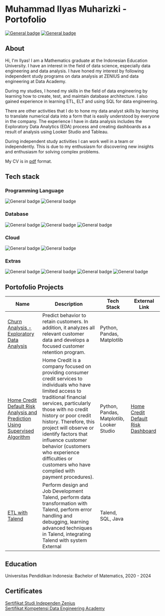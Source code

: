 # **Muhammad Ilyas Muharizki - Portofolio**
[![General badge](https://img.shields.io/badge/LinkedIn-0077B5?style=for-the-badge&logo=linkedin&logoColor=white)](https://www.linkedin.com/in/muhammadilyas72/)
[![General badge](https://img.shields.io/badge/Gmail-D14836?style=for-the-badge&logo=gmail&logoColor=white)](mailto:muhammad.ilyas72.mi@gmail.com)
## **About**

Hi, I'm Ilyas! I am a Mathematics graduate at the Indonesian Education University. I have an interest in the field of data science, especially data engineering and data analysis. I have honed my interest by following independent study programs on data analysis at ZENIUS and data engineering at Data Academy.

During my studies, I honed my skills in the field of data engineering by learning how to create, test, and maintain database architecture. I also gained experience in learning ETL, ELT and using SQL for data engineering.

There are other activities that I do to hone my data analyst skills by learning to translate numerical data into a form that is easily understood by everyone in the company. The experience I have in data analysis includes the Exploratory Data Analytics (EDA) process and creating dashboards as a result of analysis using Looker Studio and Tableau.

During independent study activities I can work well in a team or independently. This is due to my enthusiasm for discovering new insights and enthusiasm for solving complex problems.

My CV is in [pdf](https://drive.google.com/file/d/1FeNsGWDBzY5tbt_Y0mhT_nXVl0J4I-F_/view?usp=sharing) format.

## **Tech stack**
### **Programming Language**
![General badge](https://img.shields.io/badge/Python-14354C?style=for-the-badge&logo=python&logoColor=white)
![General badge](https://img.shields.io/badge/C%2B%2B-00599C?style=for-the-badge&logo=c%2B%2B&logoColor=white)
### **Database**
![General badge](https://img.shields.io/badge/MySQL-00000F?style=for-the-badge&logo=mysql&logoColor=white)
![General badge](https://img.shields.io/badge/PostgreSQL-316192?style=for-the-badge&logo=postgresql&logoColor=white)
![General badge](https://img.shields.io/badge/SQLite-07405E?style=for-the-badge&logo=sqlite&logoColor=white)
### **Cloud**
![General badge](https://img.shields.io/badge/Google_Cloud-4285F4?style=for-the-badge&logo=google-cloud&logoColor=white) 
![General badge](https://img.shields.io/badge/Google%20Data%20Studio-4285F4?style=for-the-badge&logo=googledatastudio&logoColor=white)
### **Extras**
![General badge](https://img.shields.io/badge/Talend-FF6D70?style=for-the-badge&logo=Talend&logoColor=white)
![General badge](https://img.shields.io/badge/Tableau-E97627?style=for-the-badge&logo=Tableau&logoColor=white)
![General badge](https://img.shields.io/badge/GitHub-100000?style=for-the-badge&logo=github&logoColor=white)
![General badge](https://img.shields.io/badge/GIT-E44C30?style=for-the-badge&logo=git&logoColor=white)

## **Portofolio Projects**
| Name                                                                                                                                                                 | Description                                                                                                                                                                                                                                                                                                                                                                                                  | Tech Stack                                | External Link                                                                                                                   |
|----------------------------------------------------------------------------------------------------------------------------------------------------------------------|--------------------------------------------------------------------------------------------------------------------------------------------------------------------------------------------------------------------------------------------------------------------------------------------------------------------------------------------------------------------------------------------------------------|-------------------------------------------|---------------------------------------------------------------------------------------------------------------------------------|
| [Churn Analysis - Exploratory Data Analysis](https://colab.research.google.com/drive/1-u0SNj7E5epVqhY3MluKUSyyiOg2S5eF?usp=sharing)                                  | Predict behavior to retain customers. In addition, it analyzes all relevant customer data and develops a focused customer retention program.                                                                                                                                                                                                                                                                 | Python, Pandas, Matplotlib                |                                                                                                                                 |
| [Home Credit Default Risk Analysis and Prediction Using Supervised Algorithm](https://colab.research.google.com/drive/1At3XioFmYvayrsCfG2DCYqq_itQYijCa?usp=sharing) | Home Credit is a company focused on providing consumer credit services to individuals who have limited access to traditional financial services, particularly those with no credit history or poor credit history. Therefore, this project will observe or identify factors that influence customer behavior (customers who experience difficulties or customers who have complied with payment procedures). | Python, Pandas, Matplotlib, Looker Studio | [Home Credit Default Risk Dashboard](https://lookerstudio.google.com/reporting/bf0089b3-372a-4262-8046-308c166a431d/page/2D7TD) |
| [ETL with Talend](https://drive.google.com/file/d/1Cj5LR5fKveep8i6ZHImpXUrb9qSRrm9W/view?usp=sharing)                                                                | Perform design and Job Development Talend, perform data transformation with Talend, perform error handling and debugging, learning advanced techniques in Talend, integrating Talend with system External                                                                                                                                                                                                    | Talend, SQL, Java                         |                                                                                                                                 |


## **Education**
Universitas Pendidikan Indonesia: Bachelor of Matematics, 2020 - 2024

## **Certificates**
[Sertifikat Studi Independen Zenius](https://drive.google.com/file/d/1aBYMM9PRIR_7EX1Z8_8XeySvv5QJeq2L/view?usp=sharing)  
[Sertifikat Kompetensi Data Engineering Academy](https://drive.google.com/file/d/1aruoMzs6Jhug7_ReIYnmfqasvRFdPD6A/view?usp=sharing)
